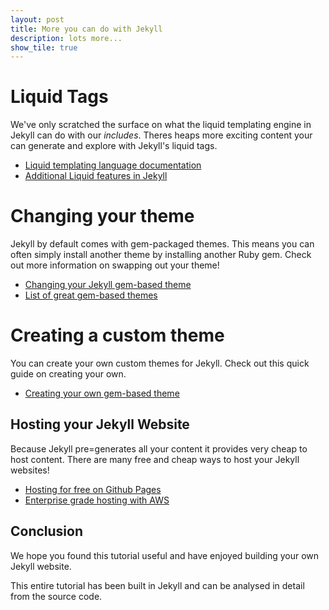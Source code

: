 ```yaml
---
layout: post
title: More you can do with Jekyll
description: lots more...
show_tile: true
---
```


# Liquid Tags

We've only scratched the surface on what the liquid templating engine in Jekyll can do with our *includes*. Theres heaps more exciting content your can generate and explore with Jekyll's liquid tags.

- [Liquid templating language documentation](https://shopify.github.io/liquid/)
- [Additional Liquid features in Jekyll](https://jekyllrb.com/docs/liquid/filters/)

# Changing your theme

Jekyll by default comes with gem-packaged themes. This means you can often simply install another theme by installing another Ruby gem. Check out more information on swapping out your theme!

- [Changing your Jekyll gem-based theme](https://jekyllrb.com/docs/themes/)
- [List of great gem-based themes](https://github.com/planetjekyll/awesome-jekyll-themes)

# Creating a custom theme

You can create your own custom themes for Jekyll. Check out this quick guide on creating your own.

- [Creating your own gem-based theme](https://www.chrisanthropic.com/blog/2016/creating-gem-based-themes-for-jekyll/)

## Hosting your Jekyll Website

Because Jekyll pre=generates all your content it provides very cheap to host content. There are many free and cheap ways to host your Jekyll websites!

- [Hosting for free on Github Pages](https://jekyllrb.com/docs/github-pages/)
- [Enterprise grade hosting with AWS](http://www.cagrimmett.com/development/2017/04/08/migrating-jekyll-to-s3-cloudfront.html)

## Conclusion

We hope you found this tutorial useful and have enjoyed building your own Jekyll website.

This entire tutorial has been built in Jekyll and can be analysed in detail from the source code.